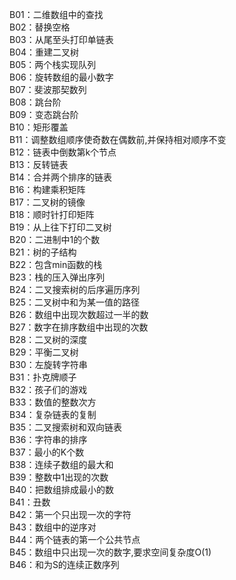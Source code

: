 B01：二维数组中的查找  
B02：替换空格  
B03：从尾至头打印单链表  
B04：重建二叉树  
B05：两个栈实现队列  
B06：旋转数组的最小数字  
B07：斐波那契数列  
B08：跳台阶  
B09：变态跳台阶  
B10：矩形覆盖  
B11：调整数组顺序使奇数在偶数前,并保持相对顺序不变  
B12：链表中倒数第k个节点  
B13：反转链表  
B14：合并两个排序的链表  
B16：构建乘积矩阵  
B17：二叉树的镜像  
B18：顺时针打印矩阵  
B19：从上往下打印二叉树  
B20：二进制中1的个数  
B21：树的子结构  
B22：包含min函数的栈  
B23：栈的压入弹出序列  
B24：二叉搜索树的后序遍历序列  
B25：二叉树中和为某一值的路径  
B26：数组中出现次数超过一半的数  
B27：数字在排序数组中出现的次数  
B28：二叉树的深度  
B29：平衡二叉树  
B30：左旋转字符串  
B31：扑克牌顺子  
B32：孩子们的游戏  
B33：数值的整数次方  
B34：复杂链表的复制  
B35：二叉搜索树和双向链表  
B36：字符串的排序  
B37：最小的K个数  
B38：连续子数组的最大和  
B39：整数中1出现的次数  
B40：把数组排成最小的数  
B41：丑数  
B42：第一个只出现一次的字符  
B43：数组中的逆序对  
B44：两个链表的第一个公共节点  
B45：数组中只出现一次的数字,要求空间复杂度O(1)  
B46：和为S的连续正数序列  

